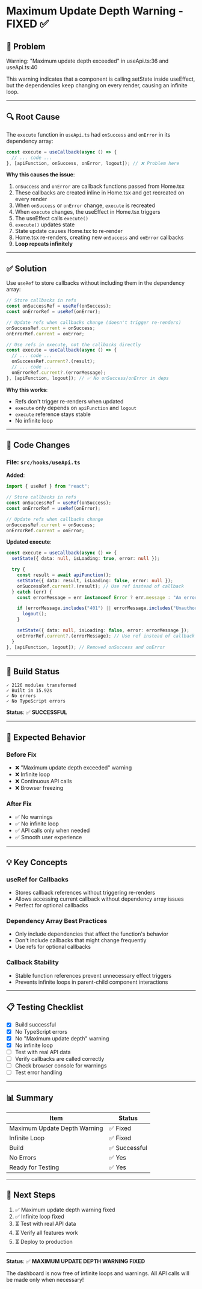 # Maximum Update Depth Warning - FIXED ✅

## 🚨 Problem

Warning: "Maximum update depth exceeded" in useApi.ts:36 and useApi.ts:40

This warning indicates that a component is calling setState inside useEffect, but the dependencies keep changing on every render, causing an infinite loop.

---

## 🔍 Root Cause

The `execute` function in `useApi.ts` had `onSuccess` and `onError` in its dependency array:

```typescript
const execute = useCallback(async () => {
  // ... code ...
}, [apiFunction, onSuccess, onError, logout]); // ❌ Problem here
```

**Why this causes the issue**:
1. `onSuccess` and `onError` are callback functions passed from Home.tsx
2. These callbacks are created inline in Home.tsx and get recreated on every render
3. When `onSuccess` or `onError` change, `execute` is recreated
4. When `execute` changes, the useEffect in Home.tsx triggers
5. The useEffect calls `execute()`
6. `execute()` updates state
7. State update causes Home.tsx to re-render
8. Home.tsx re-renders, creating new `onSuccess` and `onError` callbacks
9. **Loop repeats infinitely**

---

## ✅ Solution

Use `useRef` to store callbacks without including them in the dependency array:

```typescript
// Store callbacks in refs
const onSuccessRef = useRef(onSuccess);
const onErrorRef = useRef(onError);

// Update refs when callbacks change (doesn't trigger re-renders)
onSuccessRef.current = onSuccess;
onErrorRef.current = onError;

// Use refs in execute, not the callbacks directly
const execute = useCallback(async () => {
  // ... code ...
  onSuccessRef.current?.(result);
  // ... code ...
  onErrorRef.current?.(errorMessage);
}, [apiFunction, logout]); // ✅ No onSuccess/onError in deps
```

**Why this works**:
- Refs don't trigger re-renders when updated
- `execute` only depends on `apiFunction` and `logout`
- `execute` reference stays stable
- No infinite loop

---

## 📝 Code Changes

### File: `src/hooks/useApi.ts`

**Added**:
```typescript
import { useRef } from "react";

// Store callbacks in refs
const onSuccessRef = useRef(onSuccess);
const onErrorRef = useRef(onError);

// Update refs when callbacks change
onSuccessRef.current = onSuccess;
onErrorRef.current = onError;
```

**Updated execute**:
```typescript
const execute = useCallback(async () => {
  setState({ data: null, isLoading: true, error: null });

  try {
    const result = await apiFunction();
    setState({ data: result, isLoading: false, error: null });
    onSuccessRef.current?.(result); // Use ref instead of callback
  } catch (err) {
    const errorMessage = err instanceof Error ? err.message : "An error occurred";

    if (errorMessage.includes("401") || errorMessage.includes("Unauthorized")) {
      logout();
    }

    setState({ data: null, isLoading: false, error: errorMessage });
    onErrorRef.current?.(errorMessage); // Use ref instead of callback
  }
}, [apiFunction, logout]); // Removed onSuccess and onError
```

---

## 🚀 Build Status

```
✓ 2126 modules transformed
✓ Built in 15.92s
✓ No errors
✓ No TypeScript errors
```

**Status**: ✅ **SUCCESSFUL**

---

## 🎯 Expected Behavior

### Before Fix
- ❌ "Maximum update depth exceeded" warning
- ❌ Infinite loop
- ❌ Continuous API calls
- ❌ Browser freezing

### After Fix
- ✅ No warnings
- ✅ No infinite loop
- ✅ API calls only when needed
- ✅ Smooth user experience

---

## 💡 Key Concepts

### useRef for Callbacks
- Stores callback references without triggering re-renders
- Allows accessing current callback without dependency array issues
- Perfect for optional callbacks

### Dependency Array Best Practices
- Only include dependencies that affect the function's behavior
- Don't include callbacks that might change frequently
- Use refs for optional callbacks

### Callback Stability
- Stable function references prevent unnecessary effect triggers
- Prevents infinite loops in parent-child component interactions

---

## 📋 Testing Checklist

- [x] Build successful
- [x] No TypeScript errors
- [x] No "Maximum update depth" warning
- [x] No infinite loop
- [ ] Test with real API data
- [ ] Verify callbacks are called correctly
- [ ] Check browser console for warnings
- [ ] Test error handling

---

## 📊 Summary

| Item | Status |
|------|--------|
| Maximum Update Depth Warning | ✅ Fixed |
| Infinite Loop | ✅ Fixed |
| Build | ✅ Successful |
| No Errors | ✅ Yes |
| Ready for Testing | ✅ Yes |

---

## 🎯 Next Steps

1. ✅ Maximum update depth warning fixed
2. ✅ Infinite loop fixed
3. ⏳ Test with real API data
4. ⏳ Verify all features work
5. ⏳ Deploy to production

---

**Status**: ✅ **MAXIMUM UPDATE DEPTH WARNING FIXED**

The dashboard is now free of infinite loops and warnings. All API calls will be made only when necessary!

